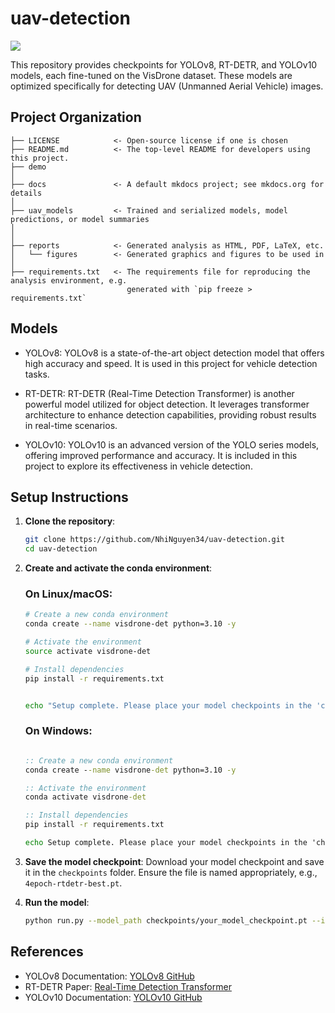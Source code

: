 # uav-detection

<a target="_blank" href="https://cookiecutter-data-science.drivendata.org/">
    <img src="https://img.shields.io/badge/CCDS-Project%20template-328F97?logo=cookiecutter" />
</a>

This repository provides checkpoints for YOLOv8, RT-DETR, and YOLOv10 models, each fine-tuned on the VisDrone dataset. These models are optimized specifically for detecting UAV (Unmanned Aerial Vehicle) images.

## Project Organization

```
├── LICENSE            <- Open-source license if one is chosen
├── README.md          <- The top-level README for developers using this project.
├── demo
│
├── docs               <- A default mkdocs project; see mkdocs.org for details
│
├── uav_models         <- Trained and serialized models, model predictions, or model summaries
│
│             
├── reports            <- Generated analysis as HTML, PDF, LaTeX, etc.
│   └── figures        <- Generated graphics and figures to be used in 
│
├── requirements.txt   <- The requirements file for reproducing the analysis environment, e.g.
                          generated with `pip freeze > requirements.txt`
```


## Models

- YOLOv8: YOLOv8 is a state-of-the-art object detection model that offers high accuracy and speed. It is used in this project for vehicle detection tasks.

- RT-DETR: RT-DETR (Real-Time Detection Transformer) is another powerful model utilized for object detection. It leverages transformer architecture to enhance detection capabilities, providing robust results in real-time scenarios.

- YOLOv10: YOLOv10 is an advanced version of the YOLO series models, offering improved performance and accuracy. It is included in this project to explore its effectiveness in vehicle detection.

## Setup Instructions

1. **Clone the repository**:
    ```bash
    git clone https://github.com/NhiNguyen34/uav-detection.git
    cd uav-detection
    ```

2. **Create and activate the conda environment**:

    ### On Linux/macOS:
    
    ```bash
    # Create a new conda environment
    conda create --name visdrone-det python=3.10 -y

    # Activate the environment
    source activate visdrone-det

    # Install dependencies
    pip install -r requirements.txt


    echo "Setup complete. Please place your model checkpoints in the 'checkpoints' folder and your demo images in the 'demo' folder."
    ```

    ### On Windows:
    
    ```bat

    :: Create a new conda environment
    conda create --name visdrone-det python=3.10 -y

    :: Activate the environment
    conda activate visdrone-det

    :: Install dependencies
    pip install -r requirements.txt

    echo Setup complete. Please place your model checkpoints in the 'checkpoints' folder and your demo images in the 'demo' folder.
    ```

3. **Save the model checkpoint**:
    Download your model checkpoint and save it in the `checkpoints` folder. Ensure the file is named appropriately, e.g., `4epoch-rtdetr-best.pt`.

4. **Run the model**:
    ```bash
    python run.py --model_path checkpoints/your_model_checkpoint.pt --image_path demo/your_image.jpg --model_detect "your_model" 
    ```

## References

- YOLOv8 Documentation: [YOLOv8 GitHub](https://github.com/ultralytics/ultralytics)
- RT-DETR Paper: [Real-Time Detection Transformer](https://arxiv.org/pdf/2304.08069)
- YOLOv10 Documentation: [YOLOv10 GitHub](https://github.com/THU-MIG/yolov10)
